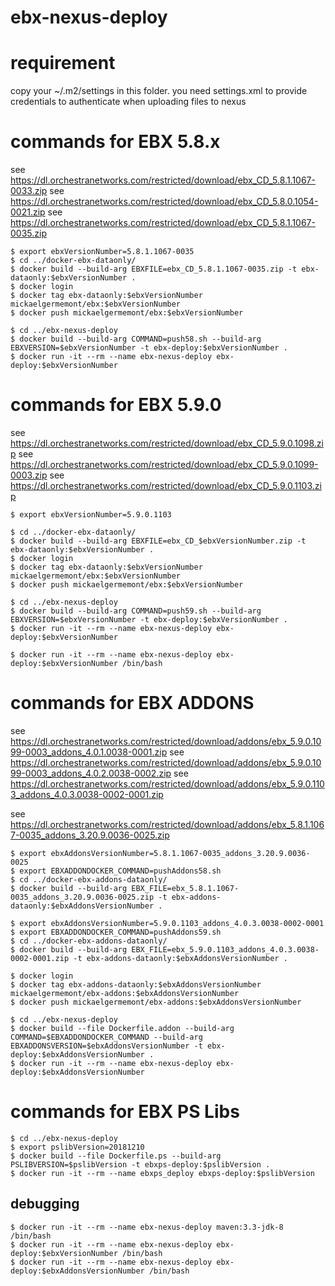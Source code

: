 # ebx-nexus-deploy

# requirement

copy your ~/.m2/settings in this folder. you need settings.xml to provide credentials to authenticate when uploading files to nexus

# commands for EBX 5.8.x

see https://dl.orchestranetworks.com/restricted/download/ebx_CD_5.8.1.1067-0033.zip
see https://dl.orchestranetworks.com/restricted/download/ebx_CD_5.8.0.1054-0021.zip
see https://dl.orchestranetworks.com/restricted/download/ebx_CD_5.8.1.1067-0035.zip

```
$ export ebxVersionNumber=5.8.1.1067-0035
$ cd ../docker-ebx-dataonly/
$ docker build --build-arg EBXFILE=ebx_CD_5.8.1.1067-0035.zip -t ebx-dataonly:$ebxVersionNumber .
$ docker login
$ docker tag ebx-dataonly:$ebxVersionNumber mickaelgermemont/ebx:$ebxVersionNumber
$ docker push mickaelgermemont/ebx:$ebxVersionNumber

$ cd ../ebx-nexus-deploy
$ docker build --build-arg COMMAND=push58.sh --build-arg EBXVERSION=$ebxVersionNumber -t ebx-deploy:$ebxVersionNumber .
$ docker run -it --rm --name ebx-nexus-deploy ebx-deploy:$ebxVersionNumber
```

# commands for EBX 5.9.0

see https://dl.orchestranetworks.com/restricted/download/ebx_CD_5.9.0.1098.zip
see https://dl.orchestranetworks.com/restricted/download/ebx_CD_5.9.0.1099-0003.zip
see https://dl.orchestranetworks.com/restricted/download/ebx_CD_5.9.0.1103.zip

```
$ export ebxVersionNumber=5.9.0.1103

$ cd ../docker-ebx-dataonly/
$ docker build --build-arg EBXFILE=ebx_CD_$ebxVersionNumber.zip -t ebx-dataonly:$ebxVersionNumber .
$ docker login
$ docker tag ebx-dataonly:$ebxVersionNumber mickaelgermemont/ebx:$ebxVersionNumber
$ docker push mickaelgermemont/ebx:$ebxVersionNumber

$ cd ../ebx-nexus-deploy
$ docker build --build-arg COMMAND=push59.sh --build-arg EBXVERSION=$ebxVersionNumber -t ebx-deploy:$ebxVersionNumber .
$ docker run -it --rm --name ebx-nexus-deploy ebx-deploy:$ebxVersionNumber

$ docker run -it --rm --name ebx-nexus-deploy ebx-deploy:$ebxVersionNumber /bin/bash

```

# commands for EBX ADDONS

see https://dl.orchestranetworks.com/restricted/download/addons/ebx_5.9.0.1099-0003_addons_4.0.1.0038-0001.zip
see https://dl.orchestranetworks.com/restricted/download/addons/ebx_5.9.0.1099-0003_addons_4.0.2.0038-0002.zip
see https://dl.orchestranetworks.com/restricted/download/addons/ebx_5.9.0.1103_addons_4.0.3.0038-0002-0001.zip

see https://dl.orchestranetworks.com/restricted/download/addons/ebx_5.8.1.1067-0035_addons_3.20.9.0036-0025.zip

```
$ export ebxAddonsVersionNumber=5.8.1.1067-0035_addons_3.20.9.0036-0025
$ export EBXADDONDOCKER_COMMAND=pushAddons58.sh
$ cd ../docker-ebx-addons-dataonly/
$ docker build --build-arg EBX_FILE=ebx_5.8.1.1067-0035_addons_3.20.9.0036-0025.zip -t ebx-addons-dataonly:$ebxAddonsVersionNumber .

$ export ebxAddonsVersionNumber=5.9.0.1103_addons_4.0.3.0038-0002-0001
$ export EBXADDONDOCKER_COMMAND=pushAddons59.sh
$ cd ../docker-ebx-addons-dataonly/
$ docker build --build-arg EBX_FILE=ebx_5.9.0.1103_addons_4.0.3.0038-0002-0001.zip -t ebx-addons-dataonly:$ebxAddonsVersionNumber .

$ docker login
$ docker tag ebx-addons-dataonly:$ebxAddonsVersionNumber mickaelgermemont/ebx-addons:$ebxAddonsVersionNumber
$ docker push mickaelgermemont/ebx-addons:$ebxAddonsVersionNumber
```

```
$ cd ../ebx-nexus-deploy
$ docker build --file Dockerfile.addon --build-arg COMMAND=$EBXADDONDOCKER_COMMAND --build-arg EBXADDONSVERSION=$ebxAddonsVersionNumber -t ebx-deploy:$ebxAddonsVersionNumber .
$ docker run -it --rm --name ebx-nexus-deploy ebx-deploy:$ebxAddonsVersionNumber
```

# commands for EBX PS Libs

```
$ cd ../ebx-nexus-deploy
$ export pslibVersion=20181210
$ docker build --file Dockerfile.ps --build-arg PSLIBVERSION=$pslibVersion -t ebxps-deploy:$pslibVersion .
$ docker run -it --rm --name ebxps_deploy ebxps-deploy:$pslibVersion
```

## debugging

```
$ docker run -it --rm --name ebx-nexus-deploy maven:3.3-jdk-8 /bin/bash
$ docker run -it --rm --name ebx-nexus-deploy ebx-deploy:$ebxVersionNumber /bin/bash
$ docker run -it --rm --name ebx-nexus-deploy ebx-deploy:$ebxAddonsVersionNumber /bin/bash
```
